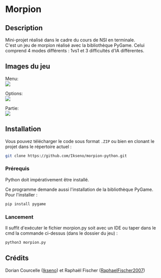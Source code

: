 # Morpion 

## Description

Mini-projet réalisé dans le cadre du cours de NSI en terminale. <br />
C'est un jeu de morpion réalisé avec la bibliothèque PyGame. Celui comprend 4 modes différents : 1vs1 et 3 difficultés d'IA différentes.

## Images du jeu

Menu: <br />
![](http://i.imgur.com/a9RLkgB.png?1)

Options: <br />
![](http://i.imgur.com/JNnLceL.png?1)

Partie: <br />
![](http://i.imgur.com/PXutkNS.png?1)

## Installation

Vous pouvez télécharger le code sous format `.ZIP` ou bien en clonant le projet dans le répertoire actuel :

```sh
git clone https://github.com/Ikseno/morpion-python.git
```
### Prérequis

Python doit impérativement être installé.

Ce programme demande aussi l'installation de la bibliothèque PyGame. Pour l'installer :

```sh
pip install pygame
```

### Lancement

Il suffit d'exécuter le fichier morpion.py soit avec un IDE ou taper dans le cmd la commande ci-dessus (dans le dossier du jeu) :

```sh
python3 morpion.py
```

## Crédits

Dorian Courcelle ([Ikseno](https://github.com/Ikseno)) et Raphaël Fischer ([RaphaelFischer2007](https://github.com/RaphaelFischer2007))


 
